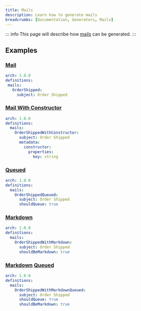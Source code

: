 ```yaml
---
title: Mails
description: Learn how to generate mails
breadcrumbs: [Documentation, Generators, Mails]
---
```


::: info
This page will describe how [mails](https://laravel.com/docs/10.x/mail) can be generated.
:::

## Examples

### [Mail](https://laravel.com/docs/10.x/mail#writing-mailables)

```yaml
arch: 1.0.0
definitions:
 mails:
   OrderShipped:
     subject: Order Shipped
```

### [Mail With Constructor](https://laravel.com/docs/10.x/mail#writing-mailables)

```yaml
arch: 1.0.0
definitions:
  mails:
    OrderShippedWithConstructor:
      subject: Order Shipped
      metadata:
        constructor:
          properties:
            key: string
```

### [Queued](https://laravel.com/docs/10.x/mail#queueing-mail)

```yaml
arch: 1.0.0
definitions:
  mails:
    OrderShippedQueued:
      subject: Order Shipped
      shouldQueue: true
```

### [Markdown](https://laravel.com/docs/10.x/mail#markdown-mailables)

```yaml
arch: 1.0.0
definitions:
  mails:
    OrderShippedWithMarkdown:
      subject: Order Shipped
      shouldBeMarkdown: true
```

### [Markdown](https://laravel.com/docs/10.x/mail#markdown-mailables) [Queued](https://laravel.com/docs/10.x/mail#queueing-mail)

```yaml
arch: 1.0.0
definitions:
  mails:
    OrderShippedWithMarkdownQueued:
      subject: Order Shipped
      shouldQueue: true
      shouldBeMarkdown: true
```
